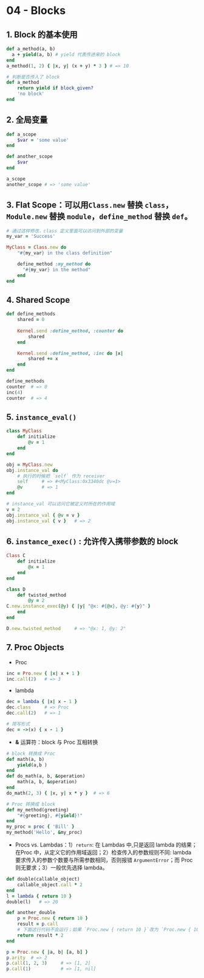# 04 - Blocks

## 1. Block 的基本使用

```ruby
def a_method(a, b)
  a + yield(a, b) # yield 代表传进来的 block
end
a_method(1, 2) { |x, y| (x + y) * 3 } # => 10

# 判断是否传入了 block
def a_method
	return yield if block_given?
	'no block'
end
```

## 2. 全局变量

```ruby
def a_scope
	$var = 'some value'
end

def another_scope
	$var
end

a_scope
another_scope # => 'some value'
```

## 3. Flat Scope：可以用`Class.new` 替换 `class`，`Module.new` 替换 `module`，`define_method` 替换 `def`。

```ruby
# 通过这样修改，class 定义里面可以访问到外部的变量
my_var = 'Success'

MyClass = Class.new do 
	"#{my_var} in the class definition"

	define_method :my_method do
	  "#{my_var} in the method"		
	end
end
```

## 4. Shared Scope

```ruby
def define_methods
	shared = 0
	
	Kernel.send :define_method, :counter do
		shared
	end

	Kernel.send :define_method, :inc do |x|
		shared += x
	end
end

define_methods
counter  # => 0
inc(4)
counter  # => 4
```

## 5. `instance_eval()`

```ruby
class MyClass
	def initialize
		@v = 1
	end
end

obj = MyClass.new
obj.instance_val do
	# 执行的时候把 `self` 作为 receiver
	self     # => #<MyClass:0x3340dc @v=1>
	@v       # => 1
end

# instance_val 可以访问它被定义时所在的作用域
v = 2
obj.instance_val { @v = v }
obj.instance_val { v }   # => 2
```

## 6. `instance_exec()` : 允许传入携带参数的 block

```ruby
Class C
	def initialize
		@x = 1
	end
end

class D
	def twisted_method
		@y = 2
C.new.instance_exec(@y) { |y| "@x: #{@x}, @y: #{y}" }
	end
end

D.new.twisted_method     # => "@x: 1, @y: 2"
```

## 7. Proc Objects

- Proc

```ruby
inc = Pro.new { |x| x + 1 }
inc.call(2)   # => 3
```

- lambda

```ruby
dec = lambda { |x| x - 1 }
dec.class     # => Proc
dec.call(2)   # => 1

# 简写形式
dec = ->(x) { x - 1 }
```

- **&** 运算符：block 与 Proc 互相转换

```ruby
# block 转换成 Proc
def math(a, b)
	yield(a,b )
end
def do_math(a, b, &operation)
	math(a, b, &operation)
end
do_math(2, 3) { |x, y| x * y }  # => 6

# Proc 转换成 block
def my_method(greeting)
	"#{greeting}, #{yield}!"
end
my_proc = proc { 'Bill' }
my_method('Hello', &my_proc)
```

- Procs vs. Lambdas：1）`return`: 在 Lambdas 中,只是返回 lambda 的结果； 在Proc 中，从定义它的作用域返回；2）检查传入的参数规则不同: lambda 要求传入的参数个数要与所需参数相同，否则报错 `ArgumentError`；而 Proc 则无要求；3）一般优先选择 lambda。

```ruby
def double(callable_object)
	callable_object.call * 2
end
l = lambda { return 10 }
double(l)   # => 20

def another_double
	p = Proc.new { return 10 }
	result = p.call
	# 下面这行代码不会运行；如果 `Proc.new { return 10 }`改为 `Proc.new { 10 }` 则会运行
	return result * 2
end
```

```ruby
p = Proc.new { |a, b| [a, b] }
p.arity  # => 2
p.call(1, 2, 3)     # => [1, 2]
p.call(1)           # => [1, nil]
```
